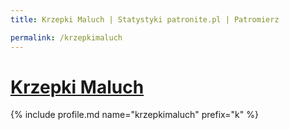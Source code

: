 ```yaml
---
title: Krzepki Maluch | Statystyki patronite.pl | Patromierz

permalink: /krzepkimaluch
---
```


# [Krzepki Maluch](https://patronite.pl/krzepkimaluch)

{% include profile.md name="krzepkimaluch" prefix="k" %}
